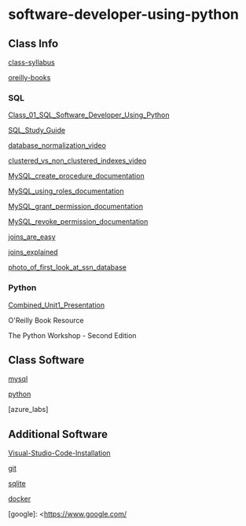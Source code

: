 # software-developer-using-python

## Class Info

[class-syllabus]

[oreilly-books]

### SQL

[Class_01_SQL_Software_Developer_Using_Python]

[SQL_Study_Guide]

[database_normalization_video]

[clustered_vs_non_clustered_indexes_video]

[MySQL_create_procedure_documentation]

[MySQL_using_roles_documentation]

[MySQL_grant_permission_documentation]

[MySQL_revoke_permission_documentation]

[joins_are_easy]

[joins_explained]

[photo_of_first_look_at_ssn_database]

### Python

[Combined_Unit1_Presentation]

O'Reilly Book Resource

The Python Workshop - Second Edition

## Class Software

[mysql]

[python]

[azure_labs]

## Additional Software

[Visual-Studio-Code-Installation]

[git]

[sqlite]

[docker]


[class-syllabus]: <https://docs.google.com/spreadsheets/d/1Kii5k4RJ-xTptbtsMGHxB4utNAKFqrJx/edit?usp=sharing&ouid=104706725336537073694&rtpof=true&sd=true>
[oreilly-books]: <https://learning.oreilly.com/home/>
[Class_01_SQL_Software_Developer_Using_Python]: <https://docs.google.com/presentation/d/1zyx4nd9f2wlNzOClR0ncFJ5L7cfZHpIP7YIv8-TvBcY/edit?usp=sharing>
[SQL_Study_Guide]: <https://docs.google.com/presentation/d/1pvF-5RPePffvVj0Srzh68QaYGPq_RkWjNxTqb8wXi4M/edit?usp=sharing>

[mysql]: <https://www.mysql.com/>
[python]: <https://www.python.org/>

[Visual-Studio-Code-Installation]: <https://code.visualstudio.com/>
[git]: <https://git-scm.com/>
[sqlite]: <https://www.sqlite.org/index.html>
[docker]: <https://www.docker.com/get-started/>

[azure_labes]: <https://labs.azure.com/virtualmachines>

[database_normalization_video]: <https://www.youtube.com/watch?v=J-drts33N8g>
[clustered_vs_non_clustered_indexes_video]: <https://www.youtube.com/watch?v=ITcOiLSfVJQ&t=4s>

[MySQL_create_procedure_documentation]: <https://dev.mysql.com/doc/refman/8.4/en/create-procedure.html>
[MySQL_grant_permission_documentation]: <https://dev.mysql.com/doc/refman/8.4/en/grant.html>
[MySQL_revoke_permission_documentation]: <https://dev.mysql.com/doc/refman/8.4/en/revoke.html>
[MySQL_using_roles_documentation]: <https://dev.mysql.com/doc/refman/8.4/en/roles.html>

[photo_of_first_look_at_ssn_database]: <https://photos.app.goo.gl/Q4Q94ubYdtNwHCz18>

[Combined_Unit1_Presentation]: <https://docs.google.com/presentation/d/1NeHGaCcHj7SnTFgTLkxwg4HA-Zl3WBOj/edit?usp=drive_link&ouid=104706725336537073694&rtpof=true&sd=true>

[joins_are_easy]: <https://www.youtube.com/watch?v=G3lJAxg1cy8>
[joins_explained]: <https://www.youtube.com/watch?v=9yeOJ0ZMUYw>
[google]: <https://www.google.com/
